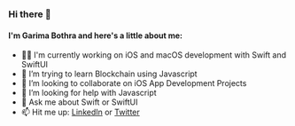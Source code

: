 ### Hi there 👋

<!--
**garima94921/garima94921** is a ✨ _special_ ✨ repository because its `README.md` (this file) appears on your GitHub profile.

Here are some ideas to get you started:
-->

#### I'm Garima Bothra and here's a little about me:

* 👩‍💻 I'm currently working on iOS and macOS development with Swift and SwiftUI
* 🌱 I’m trying to learn Blockchain using Javascript
* 👯 I’m looking to collaborate on iOS App Development Projects
* 🤔 I’m looking for help with Javascript
* 💬 Ask me about Swift or SwiftUI
* 📫 Hit me up: [LinkedIn](https://www.linkedin.com/in/garima-bothra/) or [Twitter](https://twitter.com/GarimaBothra3)
